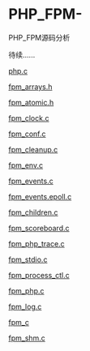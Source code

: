 # PHP_FPM-
PHP_FPM源码分析

待续......

[php.c](./php.c.md)

[fpm_arrays.h](./fpm_arrays.h.md)

[fpm_atomic.h](./fpm_atomic.h.md)

[fpm_clock.c](./fpm_clock.c.md)

[fpm_conf.c](./fpm_conf.c.md)

[fpm_cleanup.c](./fpm_cleanup.c.md)

[fpm_env.c](./fpm_env.c.md)

[fpm_events.c](./fpm_events.c.md)

[fpm_events.epoll.c](./fpm_events_epoll.c.md)

[fpm_children.c](./fpm_children.c.md)

[fpm_scoreboard.c](./fpm_scoreboard.c.md)

[fpm_php_trace.c](./fpm_php_trace.c.md)

[fpm_stdio.c](./fpm_stdio.c.md)

[fpm_process_ctl.c](./fpm_process_ctl.c.md)

[fpm_php.c](./fpm_php.c.md)

[fpm_log.c](./fpm_log.c.md)

[fpm_c](./fpm.c.md)

[fpm_shm.c](./fpm_shm.c.md)
